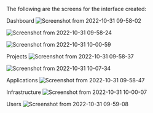 The following are the screens for the interface created:

Dashboard
![Screenshot from 2022-10-31 09-58-02](https://user-images.githubusercontent.com/51595970/198952399-df08bb8a-af04-4b55-82cc-0a204e69c1c2.png)


![Screenshot from 2022-10-31 09-58-24](https://user-images.githubusercontent.com/51595970/198952486-09559a1f-40c7-42f0-92dd-33692dc828ae.png)


![Screenshot from 2022-10-31 10-00-59](https://user-images.githubusercontent.com/51595970/198952527-7e88f37d-fa80-4974-b0d3-7ff0f5f29252.png)

Projects
![Screenshot from 2022-10-31 09-58-37](https://user-images.githubusercontent.com/51595970/198952569-ae1e1c2f-3c58-4aa6-99cb-ed3dd8aad664.png)


![Screenshot from 2022-10-31 10-07-34](https://user-images.githubusercontent.com/51595970/198952614-2ef93683-6949-40f3-ba83-f4eb50eddd1b.png)


Applications
![Screenshot from 2022-10-31 09-58-47](https://user-images.githubusercontent.com/51595970/198952658-1f0eb91a-8080-4a8c-8d64-44a008be1bb1.png)


Infrastructure
![Screenshot from 2022-10-31 10-00-07](https://user-images.githubusercontent.com/51595970/198952764-6ac9af5f-ef38-4169-900d-e88d3cba83b1.png)


Users
![Screenshot from 2022-10-31 09-59-08](https://user-images.githubusercontent.com/51595970/198952840-e10e63c1-0c9b-4ce1-a7a6-f6cf76cb00a4.png)

